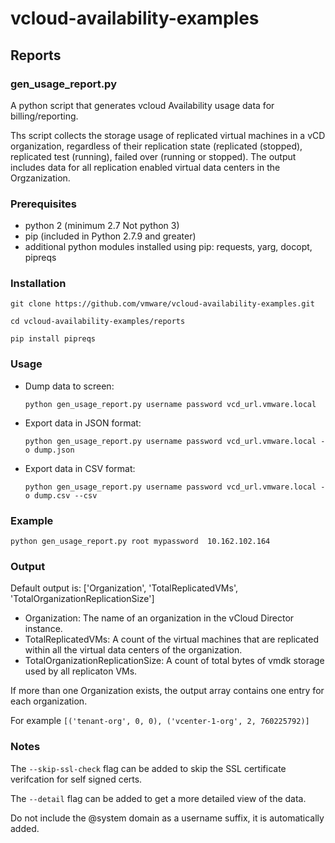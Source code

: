 

# vcloud-availability-examples

## Reports

### gen_usage_report.py
A python script that generates vcloud Availability usage data for billing/reporting. 

Ths script collects the storage usage of replicated virtual machines in a vCD organization, regardless of their replication state (replicated (stopped), replicated test (running), failed over (running or stopped).
The output includes data for all replication enabled virtual data centers in the Orgzanization.

### Prerequisites

* python 2 (minimum 2.7 Not python 3)
* pip      (included in Python 2.7.9 and greater)
* additional python modules installed using pip: requests, yarg, docopt, pipreqs

### Installation

```git clone https://github.com/vmware/vcloud-availability-examples.git```

```cd vcloud-availability-examples/reports```

```pip install pipreqs```




### Usage

* Dump data to screen:

  ```python gen_usage_report.py username password vcd_url.vmware.local```

* Export data in JSON format:

  ```python gen_usage_report.py username password vcd_url.vmware.local -o dump.json```

* Export data in CSV format:

  ```python gen_usage_report.py username password vcd_url.vmware.local -o dump.csv --csv```

### Example

```python gen_usage_report.py root mypassword  10.162.102.164 ```

### Output 

Default output is: ['Organization', 'TotalReplicatedVMs', 'TotalOrganizationReplicationSize']

* Organization: The name of an organization in the vCloud Director instance.
* TotalReplicatedVMs: A count of the virtual machines that are replicated within all the virtual data centers of the organization.
* TotalOrganizationReplicationSize: A count of total bytes of vmdk storage used by all replicaton VMs.

If more than one Organization exists, the output array contains one entry for each organization.

For example
```[('tenant-org', 0, 0), ('vcenter-1-org', 2, 760225792)]```



### Notes

The ```--skip-ssl-check``` flag can be added to skip the SSL certificate verifcation for self signed certs.

The ```--detail``` flag can be added to get a more detailed view of the data.

Do not include the @system domain as a username suffix, it is automatically added.
